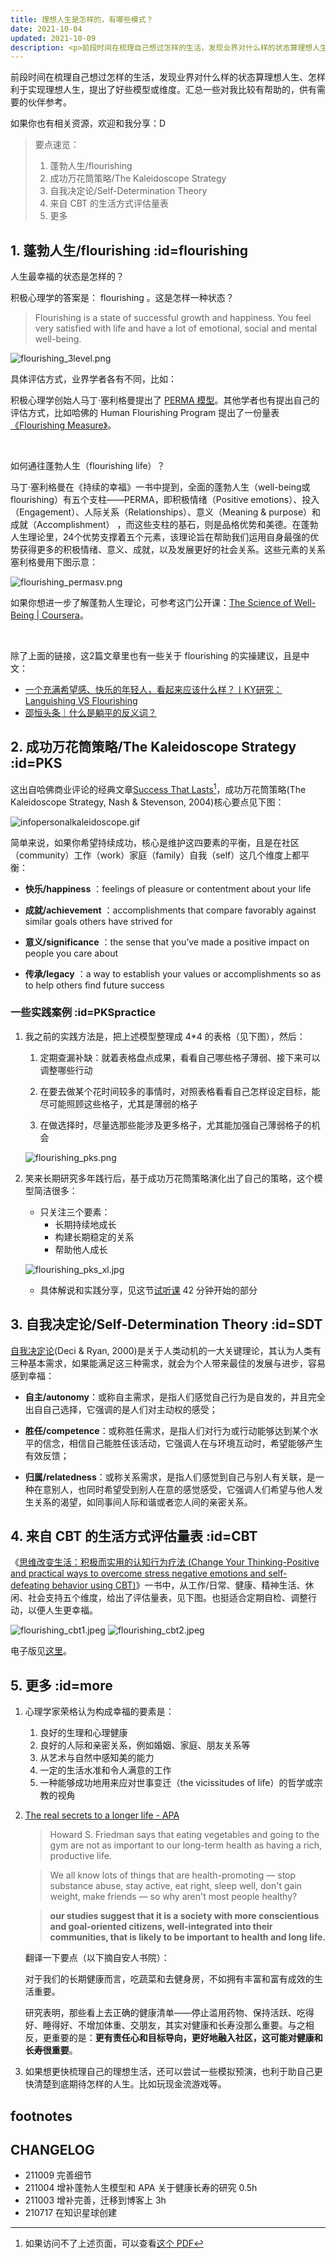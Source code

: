```yaml
---
title: 理想人生是怎样的，有哪些模式？
date: 2021-10-04
updated: 2021-10-09
description: <p>前段时间在梳理自己想过怎样的生活，发现业界对什么样的状态算理想人生、怎样利于实现理想人生，提出了好些模型或维度。汇总一些对我比较有帮助的，供有需要的伙伴参考。</p><p>如果你也有相关资源，欢迎和我分享：D</p>
---
```


前段时间在梳理自己想过怎样的生活，发现业界对什么样的状态算理想人生、怎样利于实现理想人生，提出了好些模型或维度。汇总一些对我比较有帮助的，供有需要的伙伴参考。

如果你也有相关资源，欢迎和我分享：D

> 要点速览：
> 1. 蓬勃人生/flourishing
> 2. 成功万花筒策略/The Kaleidoscope Strategy
> 3. 自我决定论/Self-Determination Theory
> 4. 来自 CBT 的生活方式评估量表
> 5. 更多

## 1. 蓬勃人生/flourishing  :id=flourishing

人生最幸福的状态是怎样的？

积极心理学的答案是： flourishing 。这是怎样一种状态？

> Flourishing is a state of successful growth and happiness. You feel very satisfied with life and have a lot of emotional, social and mental well-being.

![flourishing_3level.png](https://ishanshan.zoomquiet.top/clipping/flourishing_3level.png?imageslim)

具体评估方式，业界学者各有不同，比如：

积极心理学创始人马丁·塞利格曼提出了 [PERMA 模型](https://www.viacharacter.org/pdf/Flourishing.pdf)。其他学者也有提出自己的评估方式，比如哈佛的 Human Flourishing Program 提出了一份量表[《Flourishing Measure》](https://hfh.fas.harvard.edu/files/pik/files/flourishing_measure_pdf.pdf)。

<br>

如何通往蓬勃人生（flourishing life）？

马丁·塞利格曼在《持续的幸福》一书中提到，全面的蓬勃人生（well-being或flourishing）有五个支柱——PERMA，即积极情绪（Positive emotions）、投入（Engagement）、人际关系（Relationships）、意义（Meaning & purpose）和成就（Accomplishment） ，而这些支柱的基石，则是品格优势和美德。在蓬勃人生理论里，24个优势支撑着五个元素，该理论旨在帮助我们运用自身最强的优势获得更多的积极情绪、意义、成就，以及发展更好的社会关系。这些元素的关系塞利格曼用下图示意：

![flourishing_permasv.png](https://ishanshan.zoomquiet.top/clipping/flourishing_permasv.png ':size=350')

如果你想进一步了解蓬勃人生理论，可参考这门公开课：[The Science of Well-Being | Coursera](https://www.coursera.org/learn/the-science-of-well-being)。

<br>

除了上面的链接，这2篇文章里也有一些关于 flourishing 的实操建议，且是中文：

* [一个充满希望感、快乐的年轻人，看起来应该什么样？丨KY研究：Languishing VS Flourishing](https://mp.weixin.qq.com/s/27y7b37njjQ5rYiWR83xnw)
* [邵恒头条｜什么是躺平的反义词？](https://m.igetget.com/share/course/article?id=RQLYWyjMZoa0J1vlglXp4wvzDbO26B)

## 2. 成功万花筒策略/The Kaleidoscope Strategy :id=PKS


这出自哈佛商业评论的经典文章[Success That Lasts](https://hbr.org/2004/02/success-that-lasts)[^1]，成功万花筒策略(The Kaleidoscope Strategy, Nash & Stevenson, 2004)核心要点见下图：

![infopersonalkaleidoscope.gif](https://ishanshan.zoomquiet.top/share/infopersonalkaleidoscope.gif)

简单来说，如果你希望持续成功，核心是维护这四要素的平衡，且是在社区（community）工作（work）家庭（family）自我（self）这几个维度上都平衡：


* **快乐/happiness** ：feelings of pleasure or contentment about your life

* **成就/achievement** ：accomplishments that compare favorably against similar goals others have strived for

* **意义/significance** ：the sense that you’ve made a positive impact on people you care about

* **传承/legacy** ：a way to establish your values or accomplishments so as to help others find future success


### 一些实践案例 :id=PKSpractice

1. 我之前的实践方法是，把上述模型整理成 4*4 的表格（见下图），然后：
    1. 定期查漏补缺：就着表格盘点成果，看看自己哪些格子薄弱、接下来可以调整哪些行动
    2. 在要去做某个花时间较多的事情时，对照表格看看自己怎样设定目标，能尽可能照顾这些格子，尤其是薄弱的格子

    3. 在做选择时，尽量选那些能涉及更多格子，尤其能加强自己薄弱格子的机会
    
    ![flourishing_pks.png](https://ishanshan.zoomquiet.top/share/flourishing_pks.png)

2. 笑来长期研究多年践行后，基于成功万花筒策略演化出了自己的策略，这个模型简洁很多：
    - 只关注三个要素：
        - 长期持续地成长
        - 构建长期稳定的关系
        - 帮助他人成长

     ![flourishing_pks_xl.jpg](https://ishanshan.zoomquiet.top/clipping/flourishing_pks_xl.jpg ':size=400')

    - 具体解说和实践分享，见这节[试听课](https://xuexi-courses.firesbox.com/?utm_source=share#/7000103731/courses/3104) 42 分钟开始的部分
    
   


## 3. 自我决定论/Self-Determination Theory :id=SDT

[自我决定论](https://selfdeterminationtheory.org/the-theory/)(Deci & Ryan, 2000)是关于人类动机的一大关键理论，其认为人类有三种基本需求，如果能满足这三种需求，就会为个人带来最佳的发展与进步，容易感到幸福：

- **自主/autonomy**：或称自主需求，是指人们感觉自己行为是自发的，并且完全出自自己选择，它强调的是人们对主动权的感受；

- **胜任/competence**：或称胜任需求，是指人们对行为或行动能够达到某个水平的信念，相信自己能胜任该活动，它强调人在与环境互动时，希望能够产生有效反馈；

- **归属/relatedness**：或称关系需求，是指人们感觉到自己与别人有关联，是一种在意别人，也同时希望受到别人在意的感觉感受，它强调人们希望与他人发生关系的渴望，如同事间人际和谐或者恋人间的亲密关系。


## 4. 来自 CBT 的生活方式评估量表 :id=CBT

《[思维改变生活：积极而实用的认知行为疗法 (Change Your Thinking-Positive and practical ways to overcome stress negative emotions and self-defeating behavior using CBT)](https://book.douban.com/subject/2984241/)》一书中，从工作/日常、健康、精神生活、休闲、社会支持五个维度，给出了评估量表，见下图。也挺适合定期自检、调整行动，以便人生更幸福。

![flourishing_cbt1.jpeg](https://ishanshan.zoomquiet.top/share/flourishing_cbt1.jpeg?imageslim ':size=200')
![flourishing_cbt2.jpeg](https://ishanshan.zoomquiet.top/share/flourishing_cbt2.jpeg?imageslim ':size=200')

电子版见[这里](https://mzm628l8fj.feishu.cn/sheets/shtcnieI1Xpmtd1ld8grScWAjyU)。


## 5. 更多 :id=more

1. 心理学家荣格认为构成幸福的要素是：
    1. 良好的生理和心理健康
    2. 良好的人际和亲密关系，例如婚姻、家庭、朋友关系等
    3. 从艺术与自然中感知美的能力
    4. 一定的生活水准和令人满意的工作
    5. 一种能够成功地用来应对世事变迁（the vicissitudes of life）的哲学或宗教的视角

2. [The real secrets to a longer life - APA](https://www.apa.org/monitor/2011/12/longer-life)

    > Howard S. Friedman says that eating vegetables and going to the gym are not as important to our long-term health as having a rich, productive life.

    > We all know lots of things that are health-promoting — stop substance abuse, stay active, eat right, sleep well, don't gain weight, make friends — so why aren't most people healthy?

    > **our studies suggest that it is a society with more conscientious and goal-oriented citizens, well-integrated into their communities, that is likely to be important to health and long life.**

    翻译一下要点（以下摘自安人书院）：

    对于我们的长期健康而言，吃蔬菜和去健身房，不如拥有丰富和富有成效的生活重要。

    研究表明，那些看上去正确的健康清单——停止滥用药物、保持活跃、吃得好、睡得好、不增加体重、交朋友，其实对健康和长寿没那么重要。与之相反，更重要的是：**更有责任心和目标导向，更好地融入社区，这可能对健康和长寿很重要**。



3. 如果想更快梳理自己的理想生活，还可以尝试一些模拟预演，也利于助自己更快清楚到底期待怎样的人生。比如玩现金流游戏等。


## footnotes

[^1]:如果访问不了上述页面，可以查看[这个 PDF](https://ishanshan.zoomquiet.top/clipping/nash_stevenson_2004_success%20that%20lasts%2C%20the%20kaleidoscope%20strategy.pdf) 


## CHANGELOG

- 211009 完善细节
- 211004 增补蓬勃人生模型和 APA 关于健康长寿的研究 0.5h
- 211003 增补完善，迁移到博客上 3h
- 210717 在知识星球创建